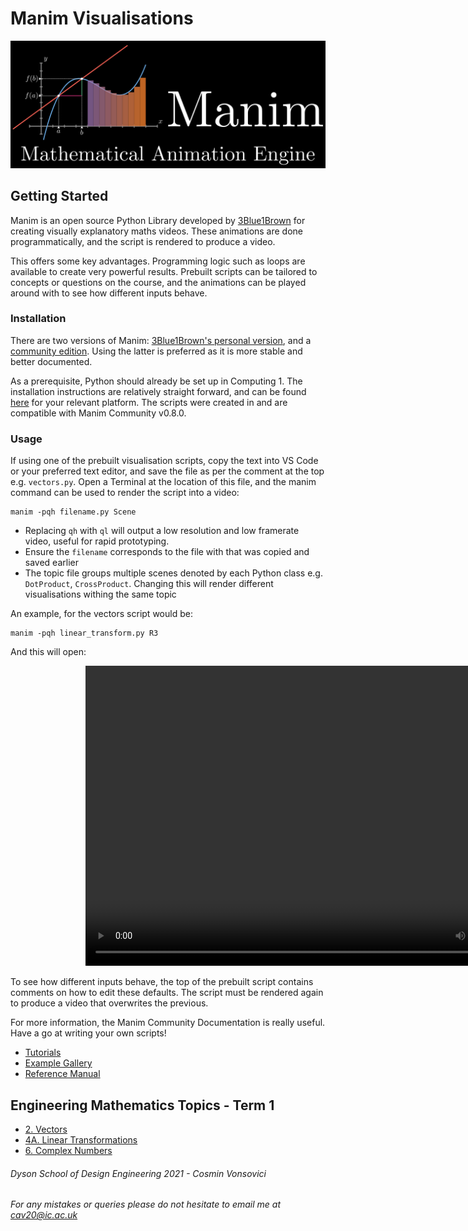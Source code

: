 # Manim Visualisations

![Logo](gettingStarted\media\logo.png)
## Getting Started

Manim is an open source Python Library developed by [3Blue1Brown](https://www.youtube.com/c/3blue1brown) for creating visually explanatory maths videos. These animations are done programmatically, and the script is rendered to produce a video. 

This offers some key advantages. Programming logic such as loops are available to create very powerful results. Prebuilt scripts can be tailored to concepts or questions on the course, and the animations can be played around with to see how different inputs behave.

### Installation
There are two versions of Manim: [3Blue1Brown's personal version](https://github.com/3b1b/manim), and a [community edition](https://github.com/ManimCommunity/manim). Using the latter is preferred as it is more stable and better documented. 

As a prerequisite, Python should already be set up in Computing 1. The installation instructions are relatively straight forward, and can be found [here](https://docs.manim.community/en/stable/installation.html) for your relevant platform. The scripts were created in and are compatible with Manim Community v0.8.0.

### Usage
If using one of the prebuilt visualisation scripts, copy the text into VS Code or your preferred text editor, and save the file as per the comment at the top e.g. `vectors.py`. Open a Terminal at the location of this file, and the manim command can be used to render the script into a video:

```
manim -pqh filename.py Scene
```

* Replacing `qh` with `ql` will output a low resolution and low framerate video, useful for rapid prototyping.
* Ensure the `filename` corresponds to the file with that was copied and saved earlier
* The topic file groups multiple scenes denoted by each Python class e.g. `DotProduct`, `CrossProduct`. Changing this will render different visualisations withing the same topic

An example, for the vectors script would be:
```
manim -pqh linear_transform.py R3
```

And this will open:
<style> 
  video {
    width: 720px;
    height: 480px;
    margin-left: 50vw;
    transform: translate(-50%);
  }
</style>  
<video controls>
  <source src="gettingStarted\media\R3.mp4" type="video/mp4">
</video>

To see how different inputs behave, the top of the prebuilt script contains comments on how to edit these defaults. The script must be rendered again to produce a video that overwrites the previous.

For more information, the Manim Community Documentation is really useful. Have a go at writing your own scripts! 
* [Tutorials](https://docs.manim.community/en/stable/tutorials.html) 
* [Example Gallery](https://docs.manim.community/en/stable/examples.html)
* [Reference Manual](https://docs.manim.community/en/stable/reference.html)

## Engineering Mathematics Topics - Term 1
- [2. Vectors](./Topics_term1/2_Vectors.md)
- [4A. Linear Transformations](./Topics_term1/4A_Linear_Trans.md)
- [6. Complex Numbers](./Topics_term1/6_Complex_num.md)


###### Dyson School of Design Engineering 2021 - Cosmin Vonsovici
###### For any mistakes or queries please do not hesitate to email me at cav20@ic.ac.uk
